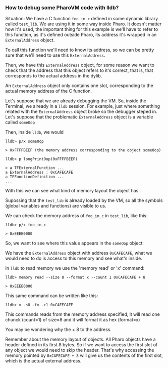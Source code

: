 ### How to debug some PharoVM code with lldb?

Situation: We have a C function `foo_in_c` defined in some dynamic library called `test_lib`. We are using it in some way inside Pharo.
 It doesn't matter how it's used, the important thing for this example is we'll have to refer to this function, as it's defined outside Pharo, its address it's wrapped in an `ExternalAddress` object.

To call this function we'll need to know its address, so we can be pretty sure that we'll need to use this `ExternalAddress`.

Then, we have this `ExternalAddress` object, for some reason we want to check that the address that this object refers to it's correct, that is, that corresponds to the actual
address in the dylib.

An `ExternalAddress` object only contains one slot, corresponding to the actual memory address of the C function.

Let's suppose that we are already debugging the VM. So, inside the Terminal, we already in a `lldb` session.
For example, just where something related with the `ExternalAddress` object broke so the debugger steped in. 
Let's suppose that the problematic `ExternalAddress` object is a variable called `someOop`

Then, inside `lldb`, we would

```
lldb> p/x someOop

> 0xFFFFBEEF (the memory address corresponding to the object someOop)

lldb> p longPrintOop(0xFFFFBEEF)

> a TFExternalFunction ...
a ExternalAddress : 0xCAFECAFE
a TFFunctionDefinition ...
...
```

With this we can see what kind of memory layout the object has.

Supossing that the `test_lib` is already loaded by the VM, so all the symbols (global variables and functions) are visible to us.

We can check the memory address of `foo_in_c` in `test_lib`, like this:
```
lldb> p/x foo_in_c

> 0xEEEE0000
```

So, we want to see where this value appears in the `someOop` object:


We have the `ExternalAddress` object with address `0xCAFECAFE`, what we would need to do is access to this memory and see what's inside.

In `lldb` to read memory we use the 'memory read' or 'x' command:

```
lldb> memory read --size 8 --format x --count 1 0xCAFECAFE + 8

> 0xEEEE0000
```

This same command can be written like this:

```
lldb> x -s8 -fx -c1 0xCAFECAFE
```

This commands reads from the memory address specified, it will read one chunck (count=1) of size=8 and it will format it as hex (format=x)

You may be wondering why the + 8 to the address.

Remember about the memory layout of objects. All Pharo objects have a header defined in its first 8 bytes. So if we want to access the first slot of any object we would need to
skip the header.
That's why accessing the memory pointed by `0xCAFECAFE + 8` will give us the contents of the first slot, which is the actual external address.

                                                                                                            
                                                                                                                                                            

                                                                                                        
                                                                                                        
